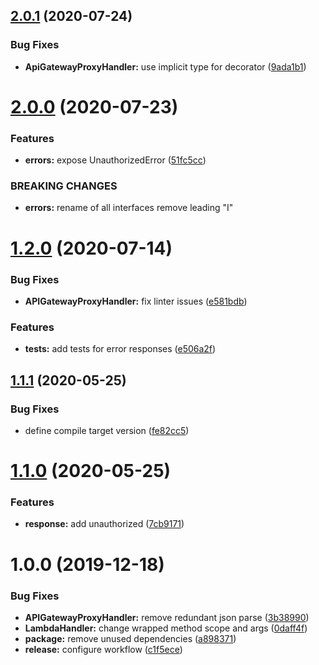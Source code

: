 ## [2.0.1](https://github.com/enter-at/node-aws-lambda-handlers/compare/v2.0.0...v2.0.1) (2020-07-24)


### Bug Fixes

* **ApiGatewayProxyHandler:** use implicit type for decorator ([9ada1b1](https://github.com/enter-at/node-aws-lambda-handlers/commit/9ada1b1c1e07b0dc9e8359d3486289f0af96e6c0))

# [2.0.0](https://github.com/enter-at/node-aws-lambda-handlers/compare/v1.2.0...v2.0.0) (2020-07-23)


### Features

* **errors:** expose UnauthorizedError ([51fc5cc](https://github.com/enter-at/node-aws-lambda-handlers/commit/51fc5cc2b68ee3831b0b8d1a0310521e46283ac5))


### BREAKING CHANGES

* **errors:** rename of all interfaces remove leading "I"

# [1.2.0](https://github.com/enter-at/node-aws-lambda-handlers/compare/v1.1.1...v1.2.0) (2020-07-14)


### Bug Fixes

* **APIGatewayProxyHandler:** fix linter issues ([e581bdb](https://github.com/enter-at/node-aws-lambda-handlers/commit/e581bdbec70d4d48e5c67b6240d79d2017192fb9))


### Features

* **tests:** add tests for error responses ([e506a2f](https://github.com/enter-at/node-aws-lambda-handlers/commit/e506a2ffd712cacb2e3c6c2cd8674a7815909702))

## [1.1.1](https://github.com/enter-at/aws-node/compare/v1.1.0...v1.1.1) (2020-05-25)


### Bug Fixes

* define compile target version ([fe82cc5](https://github.com/enter-at/aws-node/commit/fe82cc52cb72744b4fc815e4a3b6163a7880b421))

# [1.1.0](https://github.com/enter-at/aws-node/compare/v1.0.0...v1.1.0) (2020-05-25)


### Features

* **response:** add unauthorized ([7cb9171](https://github.com/enter-at/aws-node/commit/7cb91716dbb514142b407d999141695a61b9ceae))

# 1.0.0 (2019-12-18)


### Bug Fixes

* **APIGatewayProxyHandler:** remove redundant json parse ([3b38990](https://github.com/enter-at/aws-node/commit/3b38990a95108dd6b09c0f8dfb80580a1b7e7d7e))
* **LambdaHandler:** change wrapped method scope and args ([0daff4f](https://github.com/enter-at/aws-node/commit/0daff4f27ba9c061539803b06cacb0a3013c1258))
* **package:** remove unused dependencies ([a898371](https://github.com/enter-at/aws-node/commit/a8983714d7e50eb53956afb97332c8f59419eee8))
* **release:** configure workflow ([c1f5ece](https://github.com/enter-at/aws-node/commit/c1f5eceb932947a31e7b239154f60b2929589b6c))
